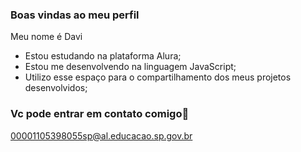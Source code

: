 ### Boas vindas ao meu perfil 

Meu nome é Davi

- Estou estudando na plataforma Alura;
- Estou me desenvolvendo na linguagem JavaScript;
- Utilizo esse espaço para o compartilhamento dos meus projetos desenvolvidos;

### Vc pode entrar em contato comigo📧
00001105398055sp@al.educacao.sp.gov.br
